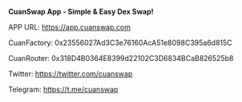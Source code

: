 <strong>CuanSwap App - Simple & Easy Dex Swap!</strong>

APP URL: https://app.cuanswap.com

CuanFactory: 0x23556027Ad3C3e76160AcA51e8098C395a6d815C

CuanRouter: 0x318D4B0364E8399d22102C3D6834BCaB826525b8

Twitter: https://twitter.com/cuanswap

Telegram: https://t.me/cuanswap
